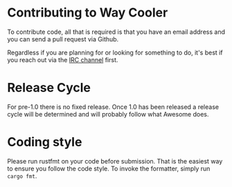 # Contributing to Way Cooler

To contribute code, all that is required is that you have an email address and you can send a pull request via Github.

Regardless if you are planning for or looking for something to do, it's best if you reach out via the [IRC channel](https://webchat.oftc.net/?channels=awesome&uio=d4) first.

# Release Cycle
For pre-1.0 there is no fixed release. Once 1.0 has been released a release cycle will be determined and will probably follow what Awesome does.

# Coding style
Please run rustfmt on your code before submission. That is the easiest way to ensure you follow the code style. To invoke the formatter, simply run `cargo fmt`.
